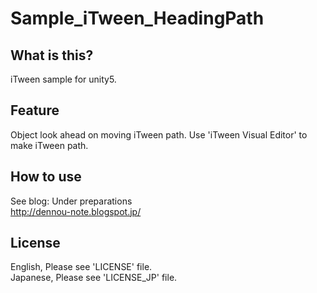# Sample_iTween_HeadingPath

## What is this?

iTween sample for unity5.    

## Feature

Object look ahead on moving iTween path.
Use 'iTween Visual Editor' to make iTween path.    


## How to use

See blog: Under preparations  
http://dennou-note.blogspot.jp/  


## License

English, Please see 'LICENSE' file.  
Japanese, Please see 'LICENSE_JP' file.  

